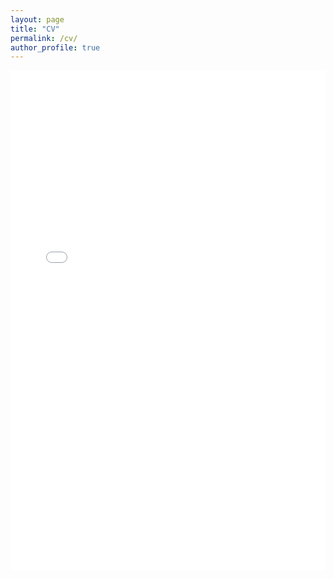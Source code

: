 ```yaml
---
layout: page
title: "CV"
permalink: /cv/
author_profile: true
---
```


<iframe src="/files/Briskin_CV.pdf" width="100%" height="800px" style="border: none;"></iframe>
